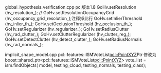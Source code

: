 global_hypothesis_verification.cpp
pcl版本1.8 
    GoHv.setResolution (hv_resolution_);
    // GoHv.setResolutionOccupancyGrid (hv_occupancy_grid_resolution_);注释掉此行
    GoHv.setInlierThreshold (hv_inlier_th_);
    GoHv.setOcclusionThreshold (hv_occlusion_th_);
    GoHv.setRegularizer (hv_regularizer_);
    GoHv.setRadiusClutter (hv_rad_clutter_);
    GoHv.setClutterRegularizer (hv_clutter_reg_);
    GoHv.setDetectClutter (hv_detect_clutter_);
    GoHv.setRadiusNormals (hv_rad_normals_);
    
    
implicit_shape_model.cpp
pcl::features::ISMVoteList<pcl::PointXYZ>Ptr 修改为
boost::shared_ptr<pcl::features::ISMVoteList<pcl::PointXYZ>> vote_list = ism.findObjects(
        model,
        testing_cloud,
        testing_normals,
        testing_class); 
